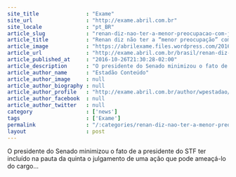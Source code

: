 ```yaml
---
site_title               : "Exame"
site_url                 : "http://exame.abril.com.br"
site_locale              : "pt_BR"
article_slug             : "renan-diz-nao-ter-a-menor-preocupacao-com-julgamento-no-stf"
article_title            : "Renan diz não ter a “menor preocupação” com julgamento no STF"
article_image            : "https://abrilexame.files.wordpress.com/2016/09/size_960_16_9_calheiros27.jpg?quality=70&strip=all&w=960"
article_url              : "http://exame.abril.com.br/brasil/renan-diz-nao-ter-a-menor-preocupacao-com-julgamento-no-stf/"
article_published_at     : "2016-10-26T21:30:28-02:00"
article_description      : "O presidente do Senado minimizou o fato de a presidente do STF ter incluído na pauta da quinta o julgamento de uma ação que pode ameaçá-lo do cargo..."
article_author_name      : "Estadão Conteúdo"
article_author_image     : null
article_author_biography : null
article_author_profile   : "http://exame.abril.com.br/author/wpestadao/"
article_author_facebook  : null
article_author_twitter   : null
category                 : ['news']
tags                     : ['Exame']
permalink                : "/:categories/renan-diz-nao-ter-a-menor-preocupacao-com-julgamento-no-stf/"
layout                   : post
---
```


O presidente do Senado minimizou o fato de a presidente do STF ter incluído na pauta da quinta o julgamento de uma ação que pode ameaçá-lo do cargo...

